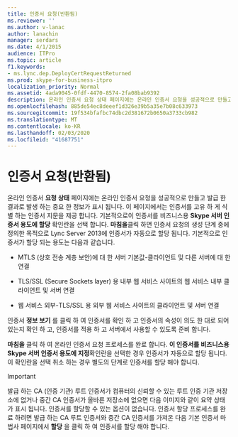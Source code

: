 ```yaml
---
title: 인증서 요청(반환됨)
ms.reviewer: ''
ms.author: v-lanac
author: lanachin
manager: serdars
ms.date: 4/1/2015
audience: ITPro
ms.topic: article
f1.keywords:
- ms.lync.dep.DeployCertRequestReturned
ms.prod: skype-for-business-itpro
localization_priority: Normal
ms.assetid: 4ada9045-0fdf-4470-8574-2fa08bab9392
description: 온라인 인증서 요청 상태 페이지에는 온라인 인증서 요청을 성공적으로 만들고 발급 한 결과로 발생 하는 중요 한 정보가 표시 됩니다. 이 페이지에서는 인증서를 고유 하 게 식별 하는 인증서 지문을 제공 합니다. 기본적으로이 인증서를 비즈니스용 Skype 서버 인증서 용도에 할당 확인란을 선택 합니다. 마침을 클릭 하면 인증서 요청의 생성 단계 중에 정의한 목적으로 Lync Server 2013에 인증서가 자동으로 할당 됩니다. 기본적으로 인증서가 할당 되는 용도는 다음과 같습니다.
ms.openlocfilehash: 885de54ec8deeef1d326e39b5a35e7b08c633973
ms.sourcegitcommit: 19f534bfafbc74dbc2d381672b0650a3733cb982
ms.translationtype: MT
ms.contentlocale: ko-KR
ms.lasthandoff: 02/03/2020
ms.locfileid: "41687751"
---
```

# <a name="certificate-request-returned"></a>인증서 요청(반환됨)
 
온라인 인증서 **요청 상태** 페이지에는 온라인 인증서 요청을 성공적으로 만들고 발급 한 결과로 발생 하는 중요 한 정보가 표시 됩니다. 이 페이지에서는 인증서를 고유 하 게 식별 하는 인증서 지문을 제공 합니다. 기본적으로이 인증서를 비즈니스용 **Skype 서버 인증서 용도에 할당** 확인란을 선택 합니다. **마침을**클릭 하면 인증서 요청의 생성 단계 중에 정의한 목적으로 Lync Server 2013에 인증서가 자동으로 할당 됩니다. 기본적으로 인증서가 할당 되는 용도는 다음과 같습니다.
  
- MTLS (상호 전송 계층 보안)에 대 한 서버 기본값-클라이언트 및 다른 서버에 대 한 연결
    
- TLS/SSL (Secure Sockets layer) 용 내부 웹 서비스 사이트의 웹 서비스 내부 클라이언트 및 서버 연결
    
- 웹 서비스 외부-TLS/SSL 용 외부 웹 서비스 사이트의 클라이언트 및 서버 연결
    
인증서 **정보 보기** 를 클릭 하 여 인증서를 확인 하 고 인증서의 속성이 의도 한 대로 되어 있는지 확인 하 고, 인증서를 적용 하 고 서버에서 사용할 수 있도록 준비 합니다.
  
**마침을** 클릭 하 여 온라인 인증서 요청 프로세스를 완료 합니다. **이 인증서를 비즈니스용 Skype 서버 인증서 용도에 지정**확인란을 선택한 경우 인증서가 자동으로 할당 됩니다. 이 확인란을 선택 취소 하는 경우 별도의 단계로 인증서를 할당 해야 합니다. 
  
> [!IMPORTANT]
> 발급 하는 CA (인증 기관) 루트 인증서가 컴퓨터의 신뢰할 수 있는 루트 인증 기관 저장소에 없거나 중간 CA 인증서가 올바른 저장소에 없으면 다음 이미지와 같이 요약 상태가 표시 됩니다. 인증서를 할당할 수 있는 옵션이 없습니다. 인증서 할당 프로세스를 완료 하려면 발급 하는 CA 루트 인증서와 중간 CA 인증서를 가져온 다음 기본 인증서 마법사 페이지에서 **할당** 을 클릭 하 여 인증서를 할당 해야 합니다.
  

